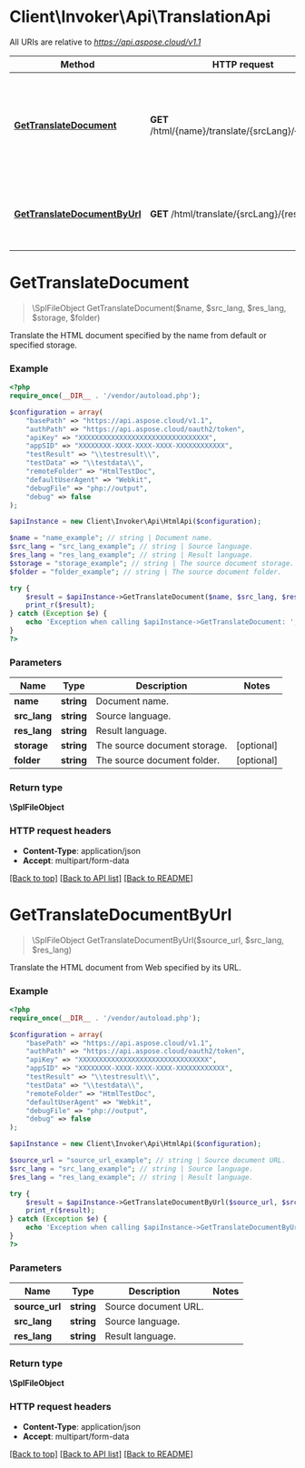 # Client\Invoker\Api\TranslationApi

All URIs are relative to *https://api.aspose.cloud/v1.1*

Method | HTTP request | Description
------------- | ------------- | -------------
[**GetTranslateDocument**](TranslationApi.md#GetTranslateDocument) | **GET** /html/{name}/translate/{srcLang}/{resLang} | Translate the HTML document specified by the name from default or specified storage.
[**GetTranslateDocumentByUrl**](TranslationApi.md#GetTranslateDocumentByUrl) | **GET** /html/translate/{srcLang}/{resLang} | Translate the HTML document from Web specified by its URL.


# **GetTranslateDocument**
> \SplFileObject GetTranslateDocument($name, $src_lang, $res_lang, $storage, $folder)

Translate the HTML document specified by the name from default or specified storage.

### Example
```php
<?php
require_once(__DIR__ . '/vendor/autoload.php');

$configuration = array(
    "basePath" => "https://api.aspose.cloud/v1.1",
    "authPath" => "https://api.aspose.cloud/oauth2/token",
    "apiKey" => "XXXXXXXXXXXXXXXXXXXXXXXXXXXXXXXX",
    "appSID" => "XXXXXXXX-XXXX-XXXX-XXXX-XXXXXXXXXXXX",
    "testResult" => "\\testresult\\",
    "testData" => "\\testdata\\",
    "remoteFolder" => "HtmlTestDoc",
    "defaultUserAgent" => "Webkit",
    "debugFile" => "php://output",
    "debug" => false
);

$apiInstance = new Client\Invoker\Api\HtmlApi($configuration);

$name = "name_example"; // string | Document name.
$src_lang = "src_lang_example"; // string | Source language.
$res_lang = "res_lang_example"; // string | Result language.
$storage = "storage_example"; // string | The source document storage.
$folder = "folder_example"; // string | The source document folder.

try {
    $result = $apiInstance->GetTranslateDocument($name, $src_lang, $res_lang, $storage, $folder);
    print_r($result);
} catch (Exception $e) {
    echo 'Exception when calling $apiInstance->GetTranslateDocument: ', $e->getMessage(), PHP_EOL;
}
?>
```

### Parameters

Name | Type | Description  | Notes
------------- | ------------- | ------------- | -------------
 **name** | **string**| Document name. |
 **src_lang** | **string**| Source language. |
 **res_lang** | **string**| Result language. |
 **storage** | **string**| The source document storage. | [optional]
 **folder** | **string**| The source document folder. | [optional]

### Return type

**\SplFileObject**   

### HTTP request headers

 - **Content-Type**: application/json
 - **Accept**: multipart/form-data

[[Back to top]](#) [[Back to API list]](../../README.md#documentation-for-api-endpoints)  [[Back to README]](../../README.md)


# **GetTranslateDocumentByUrl**
> \SplFileObject GetTranslateDocumentByUrl($source_url, $src_lang, $res_lang)

Translate the HTML document from Web specified by its URL.

### Example
```php
<?php
require_once(__DIR__ . '/vendor/autoload.php');

$configuration = array(
    "basePath" => "https://api.aspose.cloud/v1.1",
    "authPath" => "https://api.aspose.cloud/oauth2/token",
    "apiKey" => "XXXXXXXXXXXXXXXXXXXXXXXXXXXXXXXX",
    "appSID" => "XXXXXXXX-XXXX-XXXX-XXXX-XXXXXXXXXXXX",
    "testResult" => "\\testresult\\",
    "testData" => "\\testdata\\",
    "remoteFolder" => "HtmlTestDoc",
    "defaultUserAgent" => "Webkit",
    "debugFile" => "php://output",
    "debug" => false
);

$apiInstance = new Client\Invoker\Api\HtmlApi($configuration);

$source_url = "source_url_example"; // string | Source document URL.
$src_lang = "src_lang_example"; // string | Source language.
$res_lang = "res_lang_example"; // string | Result language.

try {
    $result = $apiInstance->GetTranslateDocumentByUrl($source_url, $src_lang, $res_lang);
    print_r($result);
} catch (Exception $e) {
    echo 'Exception when calling $apiInstance->GetTranslateDocumentByUrl: ', $e->getMessage(), PHP_EOL;
}
?>
```

### Parameters

Name | Type | Description  | Notes
------------- | ------------- | ------------- | -------------
 **source_url** | **string**| Source document URL. |
 **src_lang** | **string**| Source language. |
 **res_lang** | **string**| Result language. |

### Return type

**\SplFileObject**   

### HTTP request headers

 - **Content-Type**: application/json
 - **Accept**: multipart/form-data

[[Back to top]](#) [[Back to API list]](../../README.md#documentation-for-api-endpoints) [[Back to README]](../../README.md)

